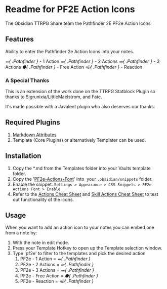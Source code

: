 # Readme for PF2E Action Icons

The Obsidian TTRPG Share team the Pathfinder 2E PF2e Action Icons

## Features

Ability to enter the Pathfinder 2e Action Icons into your notes. 

*⬻{ .Pathfinder }* - 1 Action
*⬺{ .Pathfinder }* - 2 Actions
*⬽{ .Pathfinder }* - 3 Actions
*⭓{ .Pathfinder }* - Free Action
*⬲{ .Pathfinder }* - Reaction

### A Special Thanks

This is an extension of the work done on the TTRPG Statblock Plugin so thanks to Sigrunixia/LittleMaelstrom, and Fate. 

It's made possible with a Javalent plugin who also deserves our thanks. 

## Required Plugins

1. [Markdown Attributes](https://github.com/valentine195/obsidian-markdown-attributes)
2. Template (Core Plugins) or alternatively Templater can be used. 

## Installation

1. Copy the \*.md from the Templates folder into your Vaults template folder. 
2. Copy the '[PF2e-Actions-Font](zzAttachments/PF2e-Actions-Font.css)' into  your `.obsidian/snippets` folder. 
3. Enable the snippet. `Settings > Appearance > CSS Snippets > PF2e Actions Font > Enable`
4. Refer to the [Actions Cheat Sheet](notes/Actions-Cheat-Sheet.md) and [Skill Actions Cheat Sheet](notes/Skill-Actions-Cheat-Sheet.md) to test out functionality of the icons.

## Usage

When you want to add an action icon to your notes you can embed one from a note by:
1. With the note in edit mode. 
2. Press your Template Hotkey to open up the Template selection window. 
3. Type 'pf2e' to filter to the templates and pick the desired action
	1. PF2e - 1 Action = *⬻{ .Pathfinder }* 
	2. PF2e - 2 Actions = *⬺{ .Pathfinder }* 
	3. PF2e - 3 Actions = *⬽{ .Pathfinder }*
	4. PF2e - Free Action = *⭓{ .Pathfinder }*
	5. PF2e - Reaction = *⬲{ .Pathfinder }*
